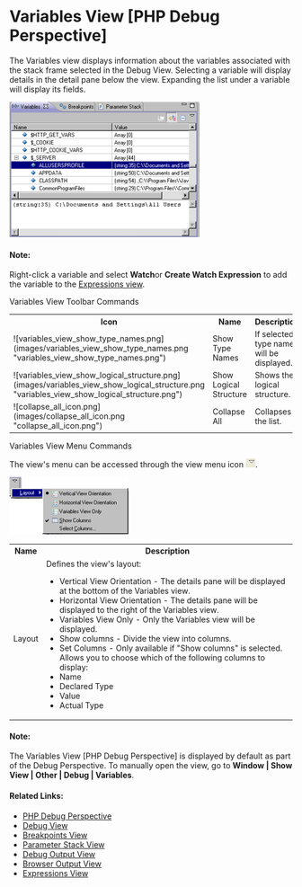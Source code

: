 # Variables View [PHP Debug Perspective]

<!--context:variables_view-->

The Variables view displays information about the variables associated with the stack frame selected in the Debug View. Selecting a variable will display details in the detail pane below the view. Expanding the list under a variable will display its fields.

![Variables View](images/variables_view.png "Variables View")

#### Note:

Right-click a variable and select **Watch**or **Create Watch Expression** to add the variable to the [Expressions view](040-expressions_view.md).

Variables View Toolbar Commands

<table>
<tr><th>Icon</th>
<th>Name</th>
<th>Description</th></tr>

<tr><td>![variables_view_show_type_names.png](images/variables_view_show_type_names.png "variables_view_show_type_names.png")</td>
<td>Show Type Names</td>
<td>If selected, type names will be displayed.</td></tr>

<tr><td>![variables_view_show_logical_structure.png](images/variables_view_show_logical_structure.png "variables_view_show_logical_structure.png")</td>
<td>Show Logical Structure</td>
<td>Shows the logical structure.</td></tr>

<tr><td>![collapse_all_icon.png](images/collapse_all_icon.png "collapse_all_icon.png")</td>
<td>Collapse All</td>
<td>Collapses the list.</td></tr>
</table>

Variables View Menu Commands

The view's menu can be accessed through the view menu icon ![menu_icon.png](images/menu_icon.png "menu_icon.png").

![variables_view_menu.png](images/variables_view_menu.png "variables_view_menu.png")

<table>
<tr><th>Name</th>
<th>Description</th></tr>

<tr><td>Layout</td>
<td>Defines the view's layout:
<ul>
 <li>Vertical View Orientation - The details pane will be displayed at the bottom of the Variables view.</li>
 <li>Horizontal View Orientation - The details pane will be displayed to the right of the Variables view.</li>
 <li>Variables View Only - Only the Variables view will be displayed.</li>
 <li>Show columns - Divide the view into columns.</li>
 <li>Set Columns - Only available if "Show columns" is selected. Allows you to choose which of the following columns to display:</li>
 <li>Name</li>
 <li>Declared Type</li>
 <li>Value</li>
 <li>Actual Type</li>

</ul></td></tr>
</table>

#### Note:

The Variables View [PHP Debug Perspective] is displayed by default as part of the Debug Perspective. To manually open the view, go to **Window | Show View | Other | Debug | Variables**.

<!--links-start-->

#### Related Links:

 * [PHP Debug Perspective](000-index.md)
 * [Debug View](008-debug_view.md)
 * [Breakpoints View](024-breakpoints_view.md)
 * [Parameter Stack View](032-parameter_stack.md)
 * [Debug Output View](048-debug_output_view.md)
 * [Browser Output View](056-browser_output_view.md)
 * [Expressions View](040-expressions_view.md)

<!--links-end-->
